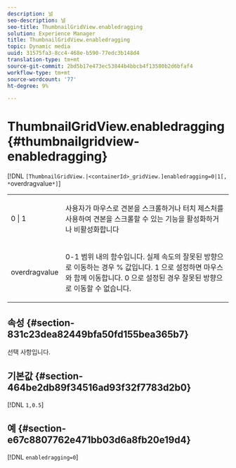 ```yaml
---
description: 널
seo-description: 널
seo-title: ThumbnailGridView.enabledragging
solution: Experience Manager
title: ThumbnailGridView.enabledragging
topic: Dynamic media
uuid: 31575fa3-8cc4-468e-b590-77edc3b148d4
translation-type: tm+mt
source-git-commit: 2bd5b17e473ec53844b4bbcb4f13580b2d6bfaf4
workflow-type: tm+mt
source-wordcount: '77'
ht-degree: 9%

---
```



# ThumbnailGridView.enabledragging{#thumbnailgridview-enabledragging}

[!DNL `[ThumbnailGridView.|<containerId>_gridView.]enabledragging=0|1[, *`overdragvalue`*]`]

<table id="table_B1363BFD20204093AAB326A1AB503B93"> 
 <tbody> 
  <tr> 
   <td> <p> <span class="codeph"> 0 | 1 </span> </p> </td> 
   <td> <p> 사용자가 마우스로 견본을 스크롤하거나 터치 제스처를 사용하여 견본을 스크롤할 수 있는 기능을 활성화하거나 비활성화합니다 </p> </td> 
  </tr> 
  <tr> 
   <td> <p> <span class="codeph"> <span class="varname"> overdragvalue  </span> </span> </p> </td> 
   <td> <p> <span class="codeph"> 0-1 </span> 범위 내의 함수입니다. 실제 속도의 잘못된 방향으로 이동하는 경우 <span class="codeph"> % </span> 값입니다. <span class="codeph"> 1 </span>으로 설정하면 마우스와 함께 이동합니다. <span class="codeph"> 0 </span>으로 설정된 경우 잘못된 방향으로 이동할 수 없습니다. </p> </td> 
  </tr> 
 </tbody> 
</table>

## 속성 {#section-831c23dea82449bfa50fd155bea365b7}

선택 사항입니다.

## 기본값 {#section-464be2db89f34516ad93f32f7783d2b0}

[!DNL `1,0.5`]

## 예 {#section-e67c8807762e471bb03d6a8fb20e19d4}

[!DNL `enabledragging=0`]

